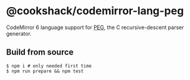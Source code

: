 # @cookshack/codemirror-lang-peg

CodeMirror 6 language support for [PEG](https://www.piumarta.com/software/peg/), the C recursive-descent parser generator.

## Build from source

```
$ npm i # only needed first time
$ npm run prepare && npm test
```
